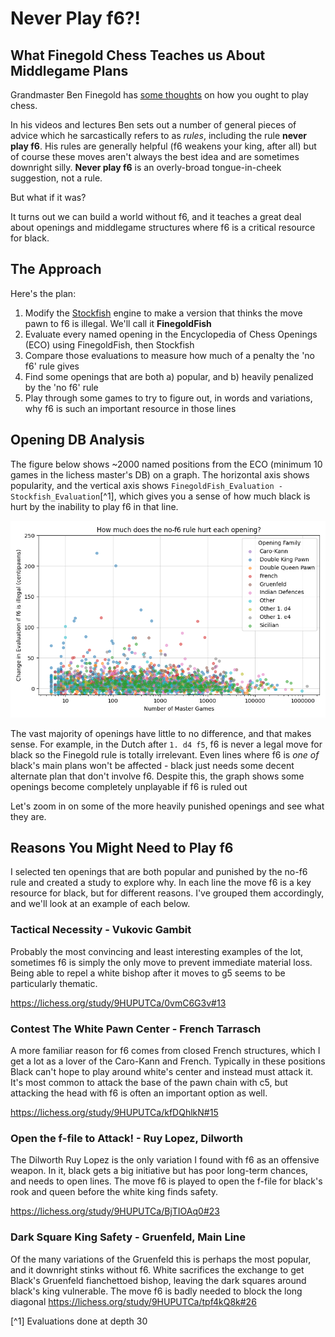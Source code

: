 # Never Play f6?!
## What Finegold Chess Teaches us About Middlegame Plans

Grandmaster Ben Finegold has [some thoughts](https://www.reddit.com/r/chess/comments/e4m2ae/does_someone_know_all_or_some_of_ben_finegolds/) on how you ought to play chess.

In his videos and lectures Ben sets out a number of general pieces of advice which he sarcastically refers to as *rules*, including the rule **never play f6**.  His rules are generally helpful (f6 weakens your king, after all) but of course these moves aren't always the best idea and are sometimes downright silly. **Never play f6** is an overly-broad tongue-in-cheek suggestion, not a rule. 

But what if it was?

It turns out we can build a world without f6, and it teaches a great deal about openings and middlegame structures where f6 is a critical resource for black.

## The Approach
Here's the plan:
1. Modify the [Stockfish](https://stockfishchess.org/) engine to make a version that  thinks the move pawn to f6 is illegal.  We'll call it **FinegoldFish**
2. Evaluate every named opening in the Encyclopedia of Chess Openings (ECO) using FinegoldFish, then Stockfish 
3. Compare those evaluations to measure how much of a penalty the 'no f6' rule gives
4. Find some openings that are both a) popular, and b) heavily penalized by the 'no f6' rule
5. Play through some games to try to figure out, in words and variations, why f6 is such an important resource in those lines

## Opening DB Analysis
The figure below shows ~2000 named positions from the ECO (minimum 10 games in the lichess master's DB) on a graph.  The horizontal axis shows popularity, and the vertical axis shows `FinegoldFish_Evaluation - Stockfish_Evaluation`[^1], which gives you a sense of how much black is hurt by the inability to play f6 in that line.  

![Most openings are unaffected by Ben's rule, but not all](../results/all_openings.png)

The vast majority of openings have little to no difference, and that makes sense.  For example, in the Dutch after `1. d4 f5`, f6 is never a legal move for black so the Finegold rule is totally irrelevant.  Even lines where f6 is *one of* black's main plans won't be affected - black just needs some decent alternate plan that don't involve f6.  Despite this, the graph shows some openings become completely unplayable if f6 is ruled out

Let's zoom in on some of the more heavily punished openings and see what they are.

## Reasons You Might Need to Play f6 
I selected ten openings that are both popular and punished by the no-f6 rule and created a study to explore why.  In each line the move f6 is a key resource for black, but for different reasons.  I've grouped them accordingly, and we'll look at an example of each below.

### Tactical Necessity - Vukovic Gambit
Probably the most convincing and least interesting examples of the lot, sometimes f6 is simply the only move to prevent immediate material loss.  Being able to repel a white bishop after it moves to g5 seems to be particularly thematic.

https://lichess.org/study/9HUPUTCa/0vmC6G3v#13
### Contest The White Pawn Center - French Tarrasch
A more familiar reason for f6 comes from closed French structures, which I get a lot as a lover of the Caro-Kann and French.  Typically in these positions Black can't hope to play around white's center and instead must attack it.  It's most common to attack the base of the pawn chain with c5, but attacking the head with f6 is often an important option as well. 

https://lichess.org/study/9HUPUTCa/kfDQhlkN#15
### Open the f-file to Attack! - Ruy Lopez, Dilworth
The Dilworth Ruy Lopez is the only variation I found with f6 as an offensive weapon.  In it, black gets a big initiative but has poor long-term chances, and needs to open lines.  The move f6 is played to open the f-file for black's rook and queen before the white king finds safety. 


https://lichess.org/study/9HUPUTCa/BjTIOAq0#23

### Dark Square King Safety - Gruenfeld, Main Line
Of the many variations of the Gruenfeld this is perhaps the most popular, and it downright stinks without f6.  White sacrifices the exchange to get Black's Gruenfeld fianchettoed bishop, leaving the dark squares around black's king vulnerable.  The move f6 is badly needed to block the long diagonal
https://lichess.org/study/9HUPUTCa/tpf4kQ8k#26



[^1] Evaluations done at depth 30